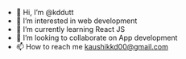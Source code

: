 - 👋 Hi, I’m @kddutt
- 👀 I’m interested in web development
- 🌱 I’m currently learning React JS
- 💞️ I’m looking to collaborate on App development
- 📫 How to reach me kaushikkd00@gmail.com

<!---
kddutt/kddutt is a ✨ special ✨ repository because its `README.md` (this file) appears on your GitHub profile.
You can click the Preview link to take a look at your changes.
--->

